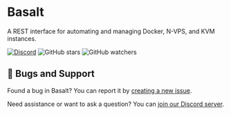 # Basalt
A REST interface for automating and managing Docker, N-VPS, and KVM instances.

[![Discord](https://discordapp.com/api/guilds/777670627816898590/widget.png?style=shield)](https://discord.gg/37dWqQZAkr)  ![GitHub stars](https://img.shields.io/github/stars/Hye-Organization/Basalt?style=social)  ![GitHub watchers](https://img.shields.io/github/watchers/Hye-Organization/Basalt?style=social)


## 💬 Bugs and Support
Found a bug in Basalt? You can report it by [creating a new issue](https://github.com/Hye-Organization/Basalt/issues/new).

Need assistance or want to ask a question? You can [join our Discord server](https://discord.gg/37dWqQZAkr).
